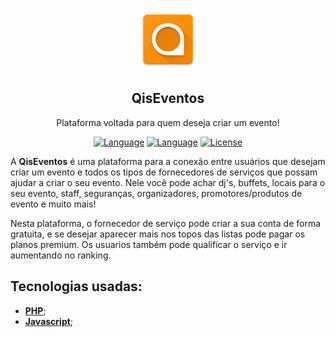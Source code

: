 <p align="center"><a href="#" target="_blank"><img src="https://raw.githubusercontent.com/Getteli/QisEventos/master/assets/img/favicon.png" width="100"></a></p>

<h2 align="center">
    <b>QisEventos</b>
</h2>

<p align="center">Plataforma voltada para quem deseja criar um evento!</p>

<p align="center">
    <a href="#"><img src="https://img.shields.io/badge/language-PHP-%237175aa" alt="Language"></a>
    <a href="#"><img src="https://img.shields.io/badge/language-JS-%23f7df1e" alt="Language"></a>
    <a href="#"><img src="https://img.shields.io/badge/license-MIT-green" alt="License"></a>
</p>

<p>
    A <b>QisEventos</b> é uma plataforma para a conexão entre usuários que desejam criar um evento e todos os tipos de fornecedores de serviços que possam ajudar a criar o seu evento. Nele você pode achar dj's, buffets, locais para o seu evento, staff, seguranças, organizadores, promotores/produtos de evento e muito mais!
</p>

<p>
    Nesta plataforma, o fornecedor de serviço pode criar a sua conta de forma gratuita, e se desejar aparecer mais nos topos das listas pode pagar os planos premium. Os usuarios também pode qualificar o serviço e ir aumentando no ranking. 
</p>

## Tecnologias usadas:
- **[PHP](https://www.php.net/)**;
- **[Javascript](https://developer.mozilla.org/pt-BR/docs/Web/JavaScript)**;